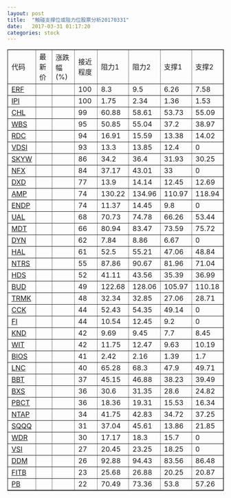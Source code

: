 ```yaml
---
layout: post
title:  "触碰支撑位或阻力位股票分析20170331"
date:   2017-03-31 01:17:20
categories: stock
---
```

<script type="text/javascript">
var stockList = []
stockList.push('gb_erf');
stockList.push('gb_ipi');
stockList.push('gb_chl');
stockList.push('gb_wbs');
stockList.push('gb_rdc');
stockList.push('gb_vdsi');
stockList.push('gb_skyw');
stockList.push('gb_nfx');
stockList.push('gb_dxd');
stockList.push('gb_amp');
stockList.push('gb_endp');
stockList.push('gb_ual');
stockList.push('gb_mdt');
stockList.push('gb_dyn');
stockList.push('gb_hal');
stockList.push('gb_ntrs');
stockList.push('gb_hds');
stockList.push('gb_bud');
stockList.push('gb_trmk');
stockList.push('gb_cck');
stockList.push('gb_fi');
stockList.push('gb_knd');
stockList.push('gb_wit');
stockList.push('gb_bios');
stockList.push('gb_lnc');
stockList.push('gb_bbt');
stockList.push('gb_bxs');
stockList.push('gb_pbct');
stockList.push('gb_ntap');
stockList.push('gb_sqqq');
stockList.push('gb_wdr');
stockList.push('gb_vsi');
stockList.push('gb_ddm');
stockList.push('gb_fitb');
stockList.push('gb_pb');
</script>
<table border="1">
 <tr>
 <td>代码</td>
 <td>最新价</td>
 <td>涨跌幅(%)</td>
 <td>接近程度</td>
 <td>阻力1</td>
 <td>阻力2</td>
 <td>支撑1</td>
 <td>支撑2</td>
</tr>
  <tr id="erf" class="red">
  <td><a href="http://stock.finance.sina.com.cn/usstock/quotes/ERF.html" target="_blank">ERF</a></td><td></td><td></td><td>100</td><td>8.3</td><td>9.5</td><td>6.26</td><td>7.58</td></tr>
  <tr id="ipi" class="red">
  <td><a href="http://stock.finance.sina.com.cn/usstock/quotes/IPI.html" target="_blank">IPI</a></td><td></td><td></td><td>100</td><td>1.75</td><td>2.34</td><td>1.36</td><td>1.53</td></tr>
  <tr id="chl" class="green">
  <td><a href="http://stock.finance.sina.com.cn/usstock/quotes/CHL.html" target="_blank">CHL</a></td><td></td><td></td><td>99</td><td>60.88</td><td>58.61</td><td>53.73</td><td>55.09</td></tr>
  <tr id="wbs" class="red">
  <td><a href="http://stock.finance.sina.com.cn/usstock/quotes/WBS.html" target="_blank">WBS</a></td><td></td><td></td><td>95</td><td>50.85</td><td>55.04</td><td>37.2</td><td>38.97</td></tr>
  <tr id="rdc" class="red">
  <td><a href="http://stock.finance.sina.com.cn/usstock/quotes/RDC.html" target="_blank">RDC</a></td><td></td><td></td><td>94</td><td>16.91</td><td>15.59</td><td>13.38</td><td>14.02</td></tr>
  <tr id="vdsi" class="red">
  <td><a href="http://stock.finance.sina.com.cn/usstock/quotes/VDSI.html" target="_blank">VDSI</a></td><td></td><td></td><td>93</td><td>13.3</td><td>13.85</td><td>12.4</td><td>0</td></tr>
  <tr id="skyw" class="red">
  <td><a href="http://stock.finance.sina.com.cn/usstock/quotes/SKYW.html" target="_blank">SKYW</a></td><td></td><td></td><td>86</td><td>34.2</td><td>36.4</td><td>31.93</td><td>30.25</td></tr>
  <tr id="nfx" class="red">
  <td><a href="http://stock.finance.sina.com.cn/usstock/quotes/NFX.html" target="_blank">NFX</a></td><td></td><td></td><td>84</td><td>37.17</td><td>43.01</td><td>33</td><td>0</td></tr>
  <tr id="dxd" class="green">
  <td><a href="http://stock.finance.sina.com.cn/usstock/quotes/DXD.html" target="_blank">DXD</a></td><td></td><td></td><td>77</td><td>13.9</td><td>14.14</td><td>12.45</td><td>12.69</td></tr>
  <tr id="amp" class="red">
  <td><a href="http://stock.finance.sina.com.cn/usstock/quotes/AMP.html" target="_blank">AMP</a></td><td></td><td></td><td>74</td><td>130.22</td><td>134.96</td><td>110.97</td><td>118.94</td></tr>
  <tr id="endp" class="red">
  <td><a href="http://stock.finance.sina.com.cn/usstock/quotes/ENDP.html" target="_blank">ENDP</a></td><td></td><td></td><td>74</td><td>11.37</td><td>14.45</td><td>9.8</td><td>0</td></tr>
  <tr id="ual" class="green">
  <td><a href="http://stock.finance.sina.com.cn/usstock/quotes/UAL.html" target="_blank">UAL</a></td><td></td><td></td><td>68</td><td>70.73</td><td>74.78</td><td>66.26</td><td>53.44</td></tr>
  <tr id="mdt" class="green">
  <td><a href="http://stock.finance.sina.com.cn/usstock/quotes/MDT.html" target="_blank">MDT</a></td><td></td><td></td><td>66</td><td>80.94</td><td>83.47</td><td>73.59</td><td>75.72</td></tr>
  <tr id="dyn" class="red">
  <td><a href="http://stock.finance.sina.com.cn/usstock/quotes/DYN.html" target="_blank">DYN</a></td><td></td><td></td><td>62</td><td>7.84</td><td>8.86</td><td>6.67</td><td>0</td></tr>
  <tr id="hal" class="green">
  <td><a href="http://stock.finance.sina.com.cn/usstock/quotes/HAL.html" target="_blank">HAL</a></td><td></td><td></td><td>61</td><td>52.5</td><td>55.21</td><td>47.06</td><td>48.84</td></tr>
  <tr id="ntrs" class="red">
  <td><a href="http://stock.finance.sina.com.cn/usstock/quotes/NTRS.html" target="_blank">NTRS</a></td><td></td><td></td><td>55</td><td>87.86</td><td>90.67</td><td>81.96</td><td>71.04</td></tr>
  <tr id="hds" class="red">
  <td><a href="http://stock.finance.sina.com.cn/usstock/quotes/HDS.html" target="_blank">HDS</a></td><td></td><td></td><td>52</td><td>41.11</td><td>43.56</td><td>35.39</td><td>36.99</td></tr>
  <tr id="bud" class="green">
  <td><a href="http://stock.finance.sina.com.cn/usstock/quotes/BUD.html" target="_blank">BUD</a></td><td></td><td></td><td>49</td><td>122.68</td><td>128.06</td><td>105.97</td><td>110.18</td></tr>
  <tr id="trmk" class="red">
  <td><a href="http://stock.finance.sina.com.cn/usstock/quotes/TRMK.html" target="_blank">TRMK</a></td><td></td><td></td><td>48</td><td>32.34</td><td>32.85</td><td>27.06</td><td>28.71</td></tr>
  <tr id="cck" class="green">
  <td><a href="http://stock.finance.sina.com.cn/usstock/quotes/CCK.html" target="_blank">CCK</a></td><td></td><td></td><td>44</td><td>52.43</td><td>54.35</td><td>49.14</td><td>0</td></tr>
  <tr id="fi" class="red">
  <td><a href="http://stock.finance.sina.com.cn/usstock/quotes/FI.html" target="_blank">FI</a></td><td></td><td></td><td>44</td><td>10.54</td><td>12.45</td><td>9.2</td><td>0</td></tr>
  <tr id="knd" class="green">
  <td><a href="http://stock.finance.sina.com.cn/usstock/quotes/KND.html" target="_blank">KND</a></td><td></td><td></td><td>42</td><td>9.69</td><td>9.45</td><td>7.7</td><td>8.45</td></tr>
  <tr id="wit" class="green">
  <td><a href="http://stock.finance.sina.com.cn/usstock/quotes/WIT.html" target="_blank">WIT</a></td><td></td><td></td><td>42</td><td>11.75</td><td>12.47</td><td>9.63</td><td>10.19</td></tr>
  <tr id="bios" class="green">
  <td><a href="http://stock.finance.sina.com.cn/usstock/quotes/BIOS.html" target="_blank">BIOS</a></td><td></td><td></td><td>41</td><td>2.42</td><td>2.16</td><td>1.39</td><td>1.7</td></tr>
  <tr id="lnc" class="green">
  <td><a href="http://stock.finance.sina.com.cn/usstock/quotes/LNC.html" target="_blank">LNC</a></td><td></td><td></td><td>40</td><td>65.28</td><td>68.3</td><td>47.9</td><td>49.71</td></tr>
  <tr id="bbt" class="green">
  <td><a href="http://stock.finance.sina.com.cn/usstock/quotes/BBT.html" target="_blank">BBT</a></td><td></td><td></td><td>37</td><td>45.15</td><td>46.88</td><td>38.23</td><td>39.49</td></tr>
  <tr id="bxs" class="green">
  <td><a href="http://stock.finance.sina.com.cn/usstock/quotes/BXS.html" target="_blank">BXS</a></td><td></td><td></td><td>36</td><td>30.6</td><td>31.35</td><td>28.6</td><td>24.82</td></tr>
  <tr id="pbct" class="green">
  <td><a href="http://stock.finance.sina.com.cn/usstock/quotes/PBCT.html" target="_blank">PBCT</a></td><td></td><td></td><td>36</td><td>18.36</td><td>19.31</td><td>15.53</td><td>16.34</td></tr>
  <tr id="ntap" class="green">
  <td><a href="http://stock.finance.sina.com.cn/usstock/quotes/NTAP.html" target="_blank">NTAP</a></td><td></td><td></td><td>34</td><td>41.75</td><td>42.83</td><td>34.72</td><td>37.25</td></tr>
  <tr id="sqqq" class="red">
  <td><a href="http://stock.finance.sina.com.cn/usstock/quotes/SQQQ.html" target="_blank">SQQQ</a></td><td></td><td></td><td>31</td><td>37.04</td><td>45.61</td><td>13.86</td><td>21.85</td></tr>
  <tr id="wdr" class="red">
  <td><a href="http://stock.finance.sina.com.cn/usstock/quotes/WDR.html" target="_blank">WDR</a></td><td></td><td></td><td>30</td><td>17.17</td><td>18.3</td><td>15.7</td><td>0</td></tr>
  <tr id="vsi" class="red">
  <td><a href="http://stock.finance.sina.com.cn/usstock/quotes/VSI.html" target="_blank">VSI</a></td><td></td><td></td><td>27</td><td>20.45</td><td>23.25</td><td>18.25</td><td>0</td></tr>
  <tr id="ddm" class="red">
  <td><a href="http://stock.finance.sina.com.cn/usstock/quotes/DDM.html" target="_blank">DDM</a></td><td></td><td></td><td>26</td><td>92.88</td><td>94.43</td><td>83.56</td><td>86.48</td></tr>
  <tr id="fitb" class="green">
  <td><a href="http://stock.finance.sina.com.cn/usstock/quotes/FITB.html" target="_blank">FITB</a></td><td></td><td></td><td>23</td><td>25.68</td><td>26.88</td><td>20.25</td><td>20.87</td></tr>
  <tr id="pb" class="green">
  <td><a href="http://stock.finance.sina.com.cn/usstock/quotes/PB.html" target="_blank">PB</a></td><td></td><td></td><td>22</td><td>70.49</td><td>73.36</td><td>53.8</td><td>57.26</td></tr>
</table>
